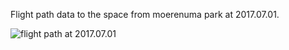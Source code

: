 Flight path data to the space from moerenuma park at 2017.07.01.

<img src="https://github.com/siaflab/space-moere-flight-data/blob/master/170701/170701.jpg" alt="flight path at 2017.07.01" title="flight path at 2017.07.01">
